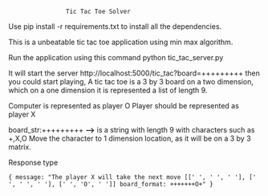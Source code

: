                     Tic Tac Toe Solver
Use pip install -r requirements.txt to install all the dependencies.

This is a unbeatable tic tac toe application using min max algorithm.

Run the application using this command python tic_tac_server.py

It will start the server http://localhost:5000/tic_tac?board=+++++++++
 then you could start playing, A tic tac toe is a 3 by 3 board on a two dimension, which on a one dimension it is represented a list of length 9.

Computer is represented as player O
Player should be represented as player X

board_str:+++++++++  **-->** is a string with length 9 with characters such as +,X,O
Move the character to 1 dimension location, as it will be on a 3 by 3 matrix.

 
 Response type
 
`{
message: "The player X will take the next move [[' ', ' ', ' '], [' ', ' ', ' '], [' ', 'O', ' ']] board_format: +++++++O+"
}`
